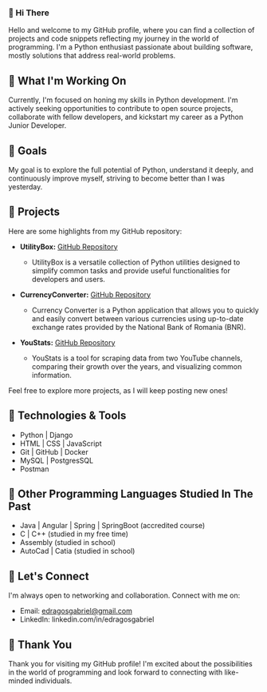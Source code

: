 ### 👋 Hi There

Hello and welcome to my GitHub profile, where you can find a collection of projects and code snippets reflecting my journey in the world of programming. I'm a Python enthusiast passionate about building software, mostly solutions that address real-world problems.

## 🚀 What I'm Working On

Currently, I'm focused on honing my skills in Python development. I'm actively seeking opportunities to contribute to open source projects, collaborate with fellow developers, and kickstart my career as a Python Junior Developer.

## 🌱 Goals

My goal is to explore the full potential of Python, understand it deeply, and continuously improve myself, striving to become better than I was yesterday.

## 📂 Projects

Here are some highlights from my GitHub repository:

- **UtilityBox:** [GitHub Repository](https://github.com/edg96/UtilityBox)
  - UtilityBox is a versatile collection of Python utilities designed to simplify common tasks and provide useful functionalities for developers and users.

- **CurrencyConverter:** [GitHub Repository](https://github.com/edg96/CurrencyConverter)
  - Currency Converter is a Python application that allows you to quickly and easily convert between various currencies using up-to-date exchange rates provided by the National Bank of Romania (BNR).

- **YouStats:** [GitHub Repository](https://github.com/edg96/YouStats)
  - YouStats is a tool for scraping data from two YouTube channels, comparing their growth over the years, and visualizing common information.

Feel free to explore more projects, as I will keep posting new ones!

## 🔧 Technologies & Tools

- Python | Django
- HTML | CSS | JavaScript
- Git | GitHub | Docker
- MySQL | PostgresSQL
- Postman

## 👴 Other Programming Languages Studied In The Past

- Java | Angular | Spring | SpringBoot (accredited course)
- C | C++ (studied in my free time)
- Assembly (studied in school)
- AutoCad | Catia (studied in school)

## 🤝 Let's Connect

I'm always open to networking and collaboration. Connect with me on:

- Email: edragosgabriel@gmail.com
- LinkedIn: linkedin.com/in/edragosgabriel

## 🙏 Thank You

Thank you for visiting my GitHub profile! I'm excited about the possibilities in the world of programming and look forward to connecting with like-minded individuals.
